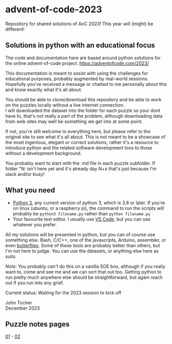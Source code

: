 # advent-of-code-2023

Repository for shared solutions of AoC 2023! This year *will* (might) be different!

## Solutions in python with an educational focus

The code and documentation here are based around python solutions for the online advent-of-code project.
https://adventofcode.com/2023/

This documentation is meant to assist with using the challenges for educational purposes, probably augmented by real-world sessions.
Hopefully you've received a message or chatted to me personally about this and know exactly what it's all about.

You should be able to clone/download this repository and be able to work on the puzzles locally without a live internet connection.  
I will downloaded the dataset into the folder for each puzzle so your dont have to, that's not really a part of the problem, although downloading data from web sites may well be something we get into at some point.

If not, you're still welcome to everything here, but please refer to the original site to see what it's all about.
This is not meant to be a showcase of the most ingenious, elegant or correct solutions, rather it's a resource to introduce python and the related software development toos to those without a development background.

You probably want to start with the .md file in each puzzle subfolder.  If folder "N: isn't here yet and it's already day N+x that's just because I'm slack and/or busy!

## What you need

- [Python 3](https://www.python.org/downloads/), any current version of python 3, which is 3.8 or later.  If you're on linux (ubuntu, or a raspberry pi), the command to run the scripts will probably be ```python3 filename.py``` rather than ```python filename.py```  
- Your favourite text editor.  I usually use [VS Code](https://code.visualstudio.com/download), but you can use whatever you prefer.

All my solutions will be presented in python, but you can of course use something else.  Bash, C/C++, one of the javascripts, Arduino, assembler, or even [butterflies](https://xkcd.com/378/).  Some of these tools are probably better than others, but I'm not here to judge.  You can use the datasets, or anything else here as suits.

*Note:* You probably *can't* do this on a vanilla SOE box, although if you really want to, come and see me and we can sort that out too.  Getting python to run pretty much anywhere else should be straightforward, but again reach out if you run into any grief.

Current status: Waiting for the 2023 session to kick off

John Tocher  
December 2023

## Puzzle notes pages

[01](Puzzle_01/puzzle_01_notes.md) - [02](Puzzle_02/puzzle_02_notes.md)
